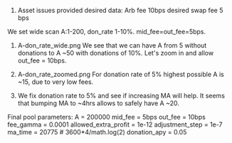 1. Asset issues provided desired data:
Arb fee 10bps
desired swap fee 5 bps

We set wide scan A:1-200, don_rate 1-10%. mid_fee=out_fee=5bps.

1. A-don_rate_wide.png
We see that we can have A from 5 without donations to A ~50 with donations of 10%. Let's zoom in and allow out_fee = 10bps.

2. A-don_rate_zoomed.png
For donation rate of 5% highest possible A is ~15, due to very low fees.

3. We fix donation rate to 5% and see if increasing MA will help. It seems that bumping MA to ~4hrs allows to safely have A ~20.

Final pool parameters:
A = 200000
mid_fee = 5bps
out_fee = 10bps
fee_gamma = 0.0001
allowed_extra_profit = 1e-12
adjustment_step = 1e-7
ma_time = 20775 # 3600*4/math.log(2)
donation_apy = 0.05
